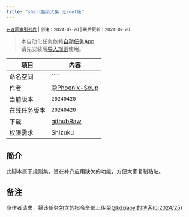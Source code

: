 ```yaml
---
title: "shell指令大集 无root版"
---
```


<small><a href="../../">←返回索引列表</a> 
| 创建：2024-07-20 | 最后更新：2024-07-20</small><br>
> 本自动化任务依赖[自动任务App](//kdxhub.github.io/autotasklist/about_at)<br>请先安装后[导入规则](//kdxhub.github.io/autotasklist/about_import)使用。

| 项目 | 内容 |
|-|-|
| 命名空间 | ```` |
| 作者 | [@Phoenix-Soup]() |
| 当前版本 | ``20240420`` |
| 在线任务版本 | ``20240420`` |
| 下载 | [githubRaw](./shell指令大集_无root版.xtsk) |
| 权限需求 | Shizuku |

## 简介
此脚本属于规则集，旨在补齐应用缺欠的功能，方便大家复制粘贴。

## 备注
应作者请求，将该任务包含的指令全部上传至[@kdxiaoyi的博客(b:2024/25)](//kdxhub.github.io/blogs/2024/25)